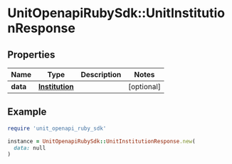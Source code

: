 # UnitOpenapiRubySdk::UnitInstitutionResponse

## Properties

| Name | Type | Description | Notes |
| ---- | ---- | ----------- | ----- |
| **data** | [**Institution**](Institution.md) |  | [optional] |

## Example

```ruby
require 'unit_openapi_ruby_sdk'

instance = UnitOpenapiRubySdk::UnitInstitutionResponse.new(
  data: null
)
```

